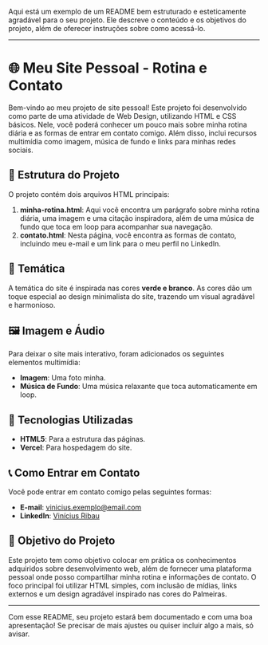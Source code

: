 Aqui está um exemplo de um README bem estruturado e esteticamente agradável para o seu projeto. Ele descreve o conteúdo e os objetivos do projeto, além de oferecer instruções sobre como acessá-lo.

---

# 🌐 Meu Site Pessoal - Rotina e Contato

Bem-vindo ao meu projeto de site pessoal! Este projeto foi desenvolvido como parte de uma atividade de Web Design, utilizando HTML e CSS básicos. Nele, você poderá conhecer um pouco mais sobre minha rotina diária e as formas de entrar em contato comigo. Além disso, inclui recursos multimídia como imagem, música de fundo e links para minhas redes sociais.

## 📑 Estrutura do Projeto

O projeto contém dois arquivos HTML principais:

1. **minha-rotina.html**: Aqui você encontra um parágrafo sobre minha rotina diária, uma imagem e uma citação inspiradora, além de uma música de fundo que toca em loop para acompanhar sua navegação.
2. **contato.html**: Nesta página, você encontra as formas de contato, incluindo meu e-mail e um link para o meu perfil no LinkedIn.

## 🎨 Temática

A temática do site é inspirada nas cores **verde e branco**. As cores dão um toque especial ao design minimalista do site, trazendo um visual agradável e harmonioso.



## 🖼️ Imagem e Áudio

Para deixar o site mais interativo, foram adicionados os seguintes elementos multimídia:
- **Imagem**: Uma foto minha.
- **Música de Fundo**: Uma música relaxante que toca automaticamente em loop.

## 🚀 Tecnologias Utilizadas

- **HTML5**: Para a estrutura das páginas.
- **Vercel**: Para hospedagem do site.

## 📞 Como Entrar em Contato

Você pode entrar em contato comigo pelas seguintes formas:

- **E-mail**: vinicius.exemplo@email.com
- **LinkedIn**: [Vinícius Ribau](https://www.linkedin.com/in/viniciusribau/)

## 🎯 Objetivo do Projeto

Este projeto tem como objetivo colocar em prática os conhecimentos adquiridos sobre desenvolvimento web, além de fornecer uma plataforma pessoal onde posso compartilhar minha rotina e informações de contato. O foco principal foi utilizar HTML simples, com inclusão de mídias, links externos e um design agradável inspirado nas cores do Palmeiras.

---

Com esse README, seu projeto estará bem documentado e com uma boa apresentação! Se precisar de mais ajustes ou quiser incluir algo a mais, só avisar.